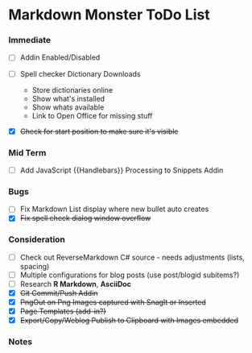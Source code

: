 ﻿# Markdown Monster ToDo List

### Immediate
* [ ] Addin Enabled/Disabled
* [ ] Spell checker Dictionary Downloads
    * Store dictionaries online
    * Show what's installed
    * Show whats available
    * Link to Open Office for missing stuff
* [x] ~~Check for start position to make sure it's visible~~


### Mid Term
* [ ] Add JavaScript {{Handlebars}} Processing to Snippets Addin

### Bugs
* [ ] Fix Markdown List display where new bullet auto creates
* [x] ~~Fix spell check dialog window overflow~~

### Consideration
* [ ] Check out ReverseMarkdown C# source - needs adjustments (lists, spacing)
* [ ] Multiple configurations for blog posts (use post/blogid subitems?)
* [ ] Research **R Markdown**, **AsciiDoc**
* [x] ~~Git Commit/Push Addin~~
* [x] ~~PngOut on Png Images captured with SnagIt or Inserted~~
* [x] ~~Page Templates (add-in?)~~
* [x] ~~Export/Copy/Weblog Publish to Clipboard with Images embedded~~

### Notes


